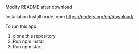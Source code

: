 Modify README after download

Installation
Install node, npm https://nodejs.org/en/download/

To run this app:
1) clone this repository
2) Run npm install
3) Run npm start